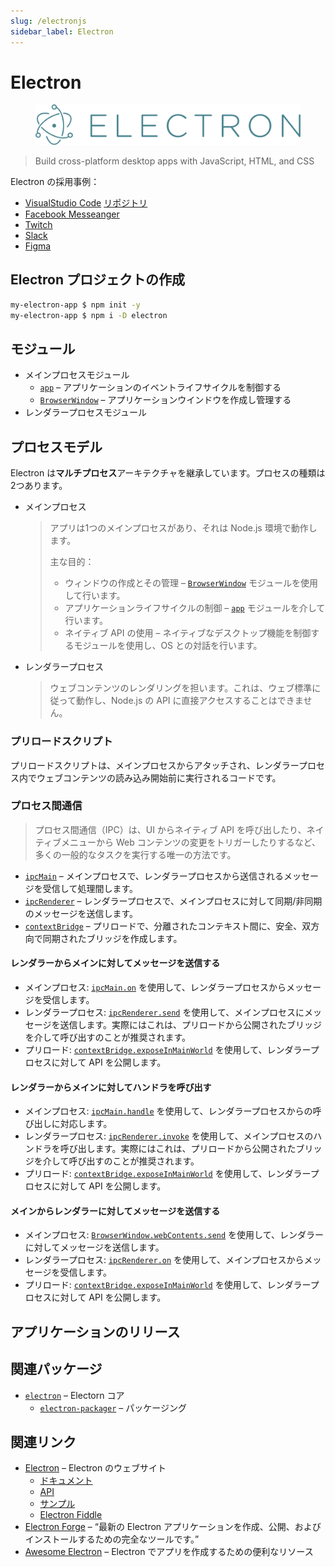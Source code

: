 ```yaml
---
slug: /electronjs
sidebar_label: Electron
---
```


# Electron

<figure class="inline-flex">

![](../../../../static/img/notes/electron.logo.svg)

</figure>

> Build cross-platform desktop apps with JavaScript, HTML, and CSS

Electron の採用事例：

- [VisualStudio Code](https://code.visualstudio.com/) [リポジトリ](https://github.com/microsoft/vscode)
- [Facebook Messeanger](https://www.messenger.com/desktop)
- [Twitch](https://twitch.com/)
- [Slack](https://slack.com/)
- [Figma](https://figma.com/)

## Electron プロジェクトの作成

```bash
my-electron-app $ npm init -y
my-electron-app $ npm i -D electron
```

## モジュール

- メインプロセスモジュール
  - [`app`](https://www.electronjs.org/ja/docs/latest/api/app) – アプリケーションのイベントライフサイクルを制御する
  - [`BrowserWindow`](https://www.electronjs.org/ja/docs/latest/api/browser-window) – アプリケーションウインドウを作成し管理する
- レンダラープロセスモジュール

## プロセスモデル

Electron は**マルチプロセス**アーキテクチャを継承しています。プロセスの種類は2つあります。

- メインプロセス
  > アプリは1つのメインプロセスがあり、それは Node.js 環境で動作します。
  >
  > 主な目的：
  > 
  > - ウィンドウの作成とその管理 – [`BrowserWindow`](https://www.electronjs.org/ja/docs/latest/api/browser-window) モジュールを使用して行います。
  > - アプリケーションライフサイクルの制御 – [`app`](https://www.electronjs.org/ja/docs/latest/api/app) モジュールを介して行います。
  > - ネイティブ API の使用 – ネイティブなデスクトップ機能を制御するモジュールを使用し、OS との対話を行います。 
- レンダラープロセス
  > ウェブコンテンツのレンダリングを担います。これは、ウェブ標準に従って動作し、Node.js の API に直接アクセスすることはできません。

### プリロードスクリプト

プリロードスクリプトは、メインプロセスからアタッチされ、レンダラープロセス内でウェブコンテンツの読み込み開始前に実行されるコードです。

### プロセス間通信

> プロセス間通信（IPC）は、UI からネイティブ API を呼び出したり、ネイティブメニューから Web コンテンツの変更をトリガーしたりするなど、多くの一般的なタスクを実行する唯一の方法です。

- [`ipcMain`](https://www.electronjs.org/ja/docs/latest/api/ipc-main) – メインプロセスで、レンダラープロセスから送信されるメッセージを受信して処理間します。
- [`ipcRenderer`](https://www.electronjs.org/ja/docs/latest/api/ipc-renderer) – レンダラープロセスで、メインプロセスに対して同期/非同期のメッセージを送信します。
- [`contextBridge`](https://www.electronjs.org/ja/docs/latest/api/context-bridge) – プリロードで、分離されたコンテキスト間に、安全、双方向で同期されたブリッジを作成します。

#### レンダラーからメインに対してメッセージを送信する

- メインプロセス: [`ipcMain.on`](https://www.electronjs.org/ja/docs/latest/api/ipc-main#ipcmainonchannel-listener) を使用して、レンダラープロセスからメッセージを受信します。
- レンダラープロセス: [`ipcRenderer.send`](https://www.electronjs.org/ja/docs/latest/api/ipc-renderer#ipcrenderersendchannel-args) を使用して、メインプロセスにメッセージを送信します。実際にはこれは、プリロードから公開されたブリッジを介して呼び出すのことが推奨されます。
- プリロード: [`contextBridge.exposeInMainWorld`](https://www.electronjs.org/ja/docs/latest/api/context-bridge#contextbridgeexposeinmainworldapikey-api) を使用して、レンダラープロセスに対して API を公開します。

#### レンダラーからメインに対してハンドラを呼び出す

- メインプロセス: [`ipcMain.handle`](https://www.electronjs.org/ja/docs/latest/api/ipc-main#ipcmainhandlechannel-listener) を使用して、レンダラープロセスからの呼び出しに対応します。
- レンダラープロセス: [`ipcRenderer.invoke`](https://www.electronjs.org/ja/docs/latest/api/ipc-renderer#ipcrendererinvokechannel-args) を使用して、メインプロセスのハンドラを呼び出します。実際にはこれは、プリロードから公開されたブリッジを介して呼び出すのことが推奨されます。
- プリロード: [`contextBridge.exposeInMainWorld`](https://www.electronjs.org/ja/docs/latest/api/context-bridge#contextbridgeexposeinmainworldapikey-api) を使用して、レンダラープロセスに対して API を公開します。

#### メインからレンダラーに対してメッセージを送信する

- メインプロセス: [`BrowserWindow.webContents.send`](https://www.electronjs.org/ja/docs/latest/api/web-contents#contentssendchannel-args) を使用して、レンダラーに対してメッセージを送信します。
- レンダラープロセス: [`ipcRenderer.on`](https://www.electronjs.org/ja/docs/latest/api/ipc-renderer#ipcrendereronchannel-listener) を使用して、メインプロセスからメッセージを受信します。
- プリロード: [`contextBridge.exposeInMainWorld`](https://www.electronjs.org/ja/docs/latest/api/context-bridge#contextbridgeexposeinmainworldapikey-api) を使用して、レンダラープロセスに対して API を公開します。

## アプリケーションのリリース

## 関連パッケージ

- [`electron`](https://www.npmjs.com/package/electron) – Electorn コア
  - [`electron-packager`](https://www.npmjs.com/package/electron-packager) – パッケージング

## 関連リンク

- [Electron](https://www.electronjs.org/ja/) – Electron のウェブサイト
  - [ドキュメント](https://www.electronjs.org/ja/docs/latest/)
  - [API](https://www.electronjs.org/ja/docs/latest/api/app)
  - [サンプル](https://www.electronjs.org/ja/docs/latest/tutorial/examples)
  - [Electron Fiddle](https://www.electronjs.org/fiddle)
- [Electron Forge](https://www.electronforge.io/) – “最新の Electron アプリケーションを作成、公開、およびインストールするための完全なツールです。”
- [Awesome Electron](https://github.com/sindresorhus/awesome-electron) – Electron でアプリを作成するための便利なリソース
